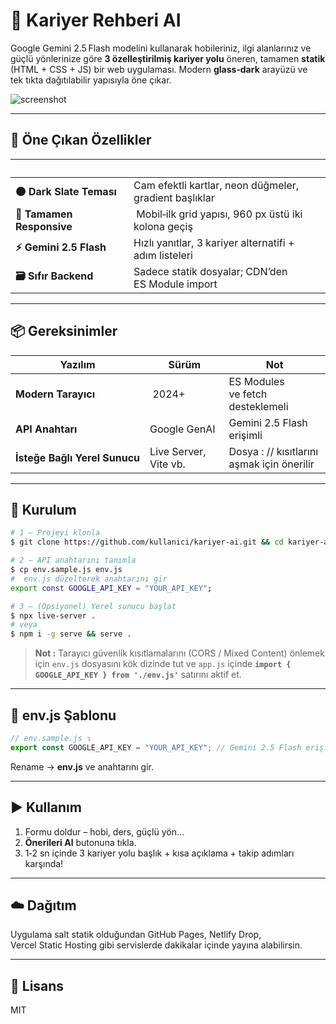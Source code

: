 # 🧭 Kariyer Rehberi AI

Google Gemini 2.5 Flash modelini kullanarak hobileriniz, ilgi alanlarınız ve güçlü yönlerinize göre **3 özelleştirilmiş kariyer yolu** öneren, tamamen **statik** (HTML + CSS + JS) bir web uygulaması. Modern **glass‑dark** arayüzü ve tek tıkta dağıtılabilir yapısıyla öne çıkar.

![screenshot](./docs/demo.png)

---

## 🚀 Öne Çıkan Özellikler

|                           |                                                        |
| ------------------------- | ------------------------------------------------------ |
| **🌑 Dark Slate Teması**  | Cam efektli kartlar, neon düğmeler, gradient başlıklar |
| **📱 Tamamen Responsive** |  Mobil‑ilk grid yapısı, 960 px üstü iki kolona geçiş   |
| **⚡ Gemini 2.5 Flash**    | Hızlı yanıtlar, 3 kariyer alternatifi + adım listeleri |
| **🗃️ Sıfır Backend**     | Sadece statik dosyalar; CDN’den ES Module import       |

---

## 📦 Gereksinimler

| Yazılım                       | Sürüm                 | Not                                        |
| ----------------------------- | --------------------- | ------------------------------------------ |
| **Modern Tarayıcı**           |  2024+                | ES Modules ve fetch desteklemeli           |
| **API Anahtarı**              | Google GenAI          | Gemini 2.5 Flash erişimli                  |
| **İsteğe Bağlı Yerel Sunucu** | Live Server, Vite vb. | Dosya : // kısıtlarını aşmak için önerilir |

---

## 🔧 Kurulum

```bash
# 1 – Projeyi klonla
$ git clone https://github.com/kullanici/kariyer‑ai.git && cd kariyer‑ai

# 2 – API anahtarını tanımla
$ cp env.sample.js env.js
#  env.js düzelterek anahtarını gir
export const GOOGLE_API_KEY = "YOUR_API_KEY";

# 3 – (Opsiyonel) Yerel sunucu başlat
$ npx live-server .
# veya
$ npm i -g serve && serve .
```

> **Not :** Tarayıcı güvenlik kısıtlamalarını (CORS / Mixed Content) önlemek için `env.js` dosyasını kök dizinde tut ve `app.js` içinde **`import { GOOGLE_API_KEY } from './env.js'`** satırını aktif et.

---

## 📝 env.js Şablonu

```js
// env.sample.js ↴
export const GOOGLE_API_KEY = "YOUR_API_KEY"; // Gemini 2.5 Flash erişimi şart!
```

Rename → **env.js** ve anahtarını gir.

---

## ▶️ Kullanım

1. Formu doldur – hobi, ders, güçlü yön…
2. **Önerileri Al** butonuna tıkla.
3. 1‑2 sn içinde 3 kariyer yolu başlık + kısa açıklama + takip adımları karşında!

---

## ☁️ Dağıtım

Uygulama salt statik olduğundan GitHub Pages, Netlify Drop, Vercel Static Hosting gibi servislerde dakikalar içinde yayına alabilirsin.

---

## 📄 Lisans

MIT
